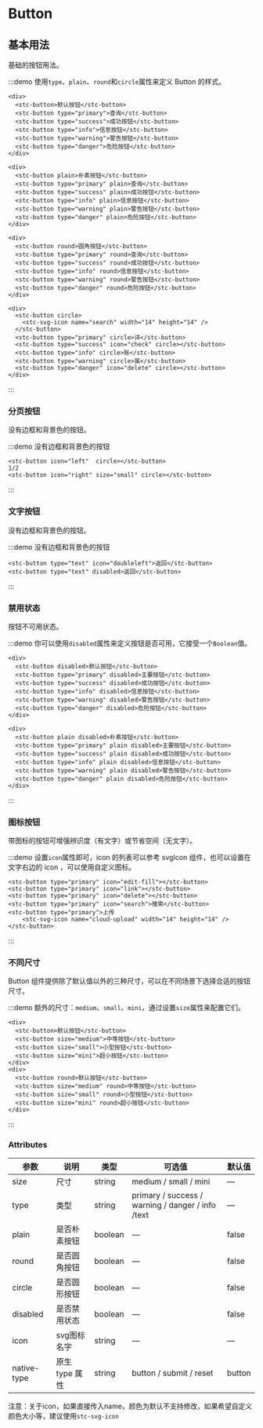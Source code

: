 # Button

## 基本用法

基础的按钮用法。

:::demo 使用`type`、`plain`、`round`和`circle`属性来定义 Button 的样式。

```
<div>
  <stc-button>默认按钮</stc-button>
  <stc-button type="primary">查询</stc-button>
  <stc-button type="success">成功按钮</stc-button>
  <stc-button type="info">信息按钮</stc-button>
  <stc-button type="warning">警告按钮</stc-button>
  <stc-button type="danger">危险按钮</stc-button>
</div>

<div>
  <stc-button plain>朴素按钮</stc-button>
  <stc-button type="primary" plain>查询</stc-button>
  <stc-button type="success" plain>成功按钮</stc-button>
  <stc-button type="info" plain>信息按钮</stc-button>
  <stc-button type="warning" plain>警告按钮</stc-button>
  <stc-button type="danger" plain>危险按钮</stc-button>
</div>

<div>
  <stc-button round>圆角按钮</stc-button>
  <stc-button type="primary" round>查询</stc-button>
  <stc-button type="success" round>成功按钮</stc-button>
  <stc-button type="info" round>信息按钮</stc-button>
  <stc-button type="warning" round>警告按钮</stc-button>
  <stc-button type="danger" round>危险按钮</stc-button>
</div>

<div>
  <stc-button circle>
  	<stc-svg-icon name="search" width="14" height="14" />
  </stc-button>
  <stc-button type="primary" circle>详</stc-button>
  <stc-button type="success" icon="check" circle></stc-button>
  <stc-button type="info" circle>账</stc-button>
  <stc-button type="warning" circle>属</stc-button>
  <stc-button type="danger" icon="delete" circle></stc-button>
</div>
```

:::

### 分页按钮

没有边框和背景色的按钮。

:::demo 没有边框和背景色的按钮

```
<stc-button icon="left"  circle></stc-button>
1/2
<stc-button icon="right" size="small" circle></stc-button>
```

:::

### 文字按钮

没有边框和背景色的按钮。

:::demo 没有边框和背景色的按钮

```
<stc-button type="text" icon="doubleleft">返回</stc-button>
<stc-button type="text" disabled>返回</stc-button>
```

:::

### 禁用状态

按钮不可用状态。

:::demo 你可以使用`disabled`属性来定义按钮是否可用，它接受一个`Boolean`值。

```
<div>
  <stc-button disabled>默认按钮</stc-button>
  <stc-button type="primary" disabled>主要按钮</stc-button>
  <stc-button type="success" disabled>成功按钮</stc-button>
  <stc-button type="info" disabled>信息按钮</stc-button>
  <stc-button type="warning" disabled>警告按钮</stc-button>
  <stc-button type="danger" disabled>危险按钮</stc-button>
</div>

<div>
  <stc-button plain disabled>朴素按钮</stc-button>
  <stc-button type="primary" plain disabled>主要按钮</stc-button>
  <stc-button type="success" plain disabled>成功按钮</stc-button>
  <stc-button type="info" plain disabled>信息按钮</stc-button>
  <stc-button type="warning" plain disabled>警告按钮</stc-button>
  <stc-button type="danger" plain disabled>危险按钮</stc-button>
</div>
```

:::

### 图标按钮

带图标的按钮可增强辨识度（有文字）或节省空间（无文字）。

:::demo 设置`icon`属性即可，icon 的列表可以参考 svgIcon 组件，也可以设置在文字右边的 icon ，可以使用自定义图标。

```
<stc-button type="primary" icon="edit-fill"></stc-button>
<stc-button type="primary" icon="link"></stc-button>
<stc-button type="primary" icon="delete"></stc-button>
<stc-button type="primary" icon="search">搜索</stc-button>
<stc-button type="primary">上传
    <stc-svg-icon name="cloud-upload" width="14" height="14" />
</stc-button>
```

:::

### 不同尺寸

Button 组件提供除了默认值以外的三种尺寸，可以在不同场景下选择合适的按钮尺寸。

:::demo 额外的尺寸：`medium`、`small`、`mini`，通过设置`size`属性来配置它们。

```
<div>
  <stc-button>默认按钮</stc-button>
  <stc-button size="medium">中等按钮</stc-button>
  <stc-button size="small">小型按钮</stc-button>
  <stc-button size="mini">超小按钮</stc-button>
</div>
<div>
  <stc-button round>默认按钮</stc-button>
  <stc-button size="medium" round>中等按钮</stc-button>
  <stc-button size="small" round>小型按钮</stc-button>
  <stc-button size="mini" round>超小按钮</stc-button>
</div>
```

:::

### Attributes

| 参数        | 说明           | 类型    | 可选值                                            | 默认值 |
| ----------- | -------------- | ------- | ------------------------------------------------- | ------ |
| size        | 尺寸           | string  | medium / small / mini                             | —      |
| type        | 类型           | string  | primary / success / warning / danger / info /text | —      |
| plain       | 是否朴素按钮   | boolean | —                                                 | false  |
| round       | 是否圆角按钮   | boolean | —                                                 | false  |
| circle      | 是否圆形按钮   | boolean | —                                                 | false  |
| disabled    | 是否禁用状态   | boolean | —                                                 | false  |
| icon        | svg图标名字    | string  | —                                                 | —      |
| native-type | 原生 type 属性 | string  | button / submit / reset                           | button |

注意：关于icon，如果直接传入name，颜色为默认不支持修改，如果希望自定义颜色大小等，建议使用`stc-svg-icon`